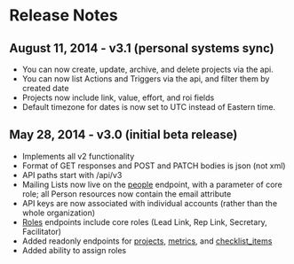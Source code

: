 Release Notes
===============

August 11, 2014 - v3.1 (personal systems sync)
------------------------------------------------
* You can now create, update, archive, and delete projects via the api.
* You can now list Actions and Triggers via the api, and filter them by created date
* Projects now include link, value, effort, and roi fields
* Default timezone for dates is now set to UTC instead of Eastern time.

May 28, 2014 - v3.0 (initial beta release)
------------------------------------------
* Implements all v2 functionality
* Format of GET responses and POST and PATCH bodies is json (not xml)
* API paths start with /api/v3
* Mailing Lists now live on the [people](people.md) endpoint, with a parameter of core role; all Person resources now contain the email attribute
* API keys are now associated with individual accounts (rather than the whole organization)
* [Roles](roles.md) endpoints include core roles (Lead Link, Rep Link, Secretary, Facilitator)
* Added readonly endpoints for [projects](projects.md), [metrics](metrics.md), and [checklist_items](checklist_items.md)
* Added ability to assign roles

